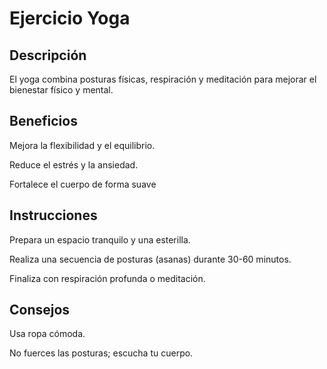 # Ejercicio Yoga

## Descripción

El yoga combina posturas físicas, respiración y meditación para mejorar el bienestar físico y mental.

## Beneficios

Mejora la flexibilidad y el equilibrio.

Reduce el estrés y la ansiedad.

Fortalece el cuerpo de forma suave

## Instrucciones

Prepara un espacio tranquilo y una esterilla.

Realiza una secuencia de posturas (asanas) durante 30-60 minutos.

Finaliza con respiración profunda o meditación.

## Consejos

Usa ropa cómoda.

No fuerces las posturas; escucha tu cuerpo.